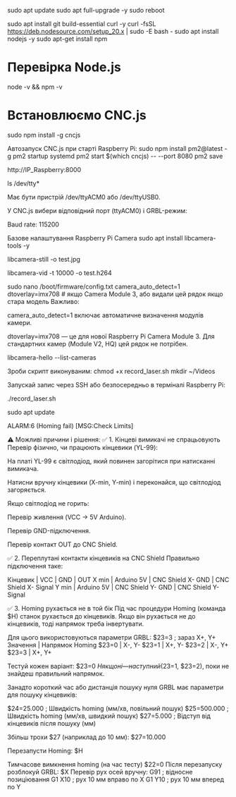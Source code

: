 sudo apt update
sudo apt full-upgrade -y
sudo reboot

sudo apt install git build-essential curl -y
curl -fsSL https://deb.nodesource.com/setup_20.x | sudo -E bash -
sudo apt install nodejs -y
sudo apt-get install npm

# Перевірка Node.js
node -v && npm -v

# Встановлюємо CNC.js
sudo npm install -g cncjs

Автозапуск CNC.js при старті Raspberry Pi:
sudo npm install pm2@latest -g
pm2 startup systemd
pm2 start $(which cncjs) -- --port 8080
pm2 save

http://IP_Raspberry:8000

ls /dev/tty*

Має бути пристрій /dev/ttyACM0 або /dev/ttyUSB0.

У CNC.js вибери відповідний порт (ttyACM0) і GRBL-режим:

Baud rate: 115200

Базове налаштування Raspberry Pi Camera
sudo apt install libcamera-tools -y

libcamera-still -o test.jpg

libcamera-vid -t 10000 -o test.h264

sudo nano /boot/firmware/config.txt
camera_auto_detect=1
dtoverlay=imx708  # якщо Camera Module 3, або видали цей рядок якщо стара модель
Важливо:

camera_auto_detect=1 включає автоматичне визначення модулів камери.

dtoverlay=imx708 — це для нової Raspberry Pi Camera Module 3. Для стандартних камер (Module V2, HQ) цей рядок не потрібен.

libcamera-hello --list-cameras


Зроби скрипт виконуваним:
chmod +x record_laser.sh
mkdir ~/Videos

Запускай запис через SSH або безпосередньо в терміналі Raspberry Pi:

./record_laser.sh

sudo apt update


ALARM:6 (Homing fail)
[MSG:Check Limits]

⚠️ Можливі причини і рішення:
✅ 1. Кінцеві вимикачі не спрацьовують
Перевір фізично, чи працюють кінцевики (YL-99):

На платі YL-99 є світлодіод, який повинен загорітися при натисканні вимикача.

Натисни вручну кінцевики (X-min, Y-min) і переконайся, що світлодіод загоряється.

Якщо світлодіод не горить:

Перевір живлення (VCC → 5V Arduino).

Перевір GND-підключення.

Перевір контакт OUT до CNC Shield.

✅ 2. Переплутані контакти кінцевиків на CNC Shield
Правильно підключення таке:


Кінцевик | VCC | GND | OUT
X min | Arduino 5V | CNC Shield X- GND | CNC Shield X- Signal
Y min | Arduino 5V | CNC Shield Y- GND | CNC Shield Y- Signal

✅ 3. Homing рухається не в той бік
Під час процедури Homing (команда $H) станок рухається до кінцевиків. Якщо він рухається не до кінцевиків, тоді напрямок треба інвертувати.

Для цього використовуються параметри GRBL:
$23=3 ; зараз X+, Y+
Значення | Напрямок Homing
$23=0 | X-, Y-
$23=1 | X+, Y-
$23=2 | X-, Y+
$23=3 | X+, Y+

Тестуй кожен варіант:
$23=0
$H
якщо ні — наступний ($23=1, $23=2), поки не знайдеш правильний напрямок.

Занадто короткий час або дистанція пошуку нуля
GRBL має параметри для пошуку кінцевиків:

$24=25.000  ; Швидкість homing (мм/хв, повільний пошук)
$25=500.000 ; Швидкість homing (мм/хв, швидкий пошук)
$27=5.000   ; Відступ від кінцевиків після пошуку (мм)

Збільш трохи $27 (наприклад до 10 мм):
$27=10.000

Перезапусти Homing:
$H

Тимчасове вимкнення homing (на час тесту)
$22=0
Після перезапуску розблокуй GRBL:
$X
Перевір рух осей вручну:
G91      ; відносне позиціювання
G1 X10   ; рух 10 мм вправо по X
G1 Y10   ; рух 10 мм вперед по Y
